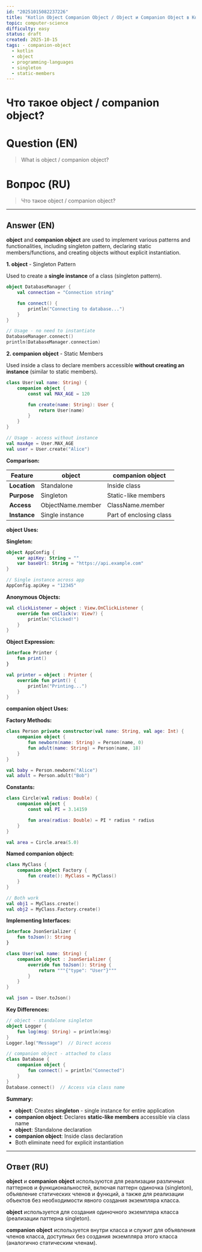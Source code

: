 ```yaml
---
id: "20251015082237226"
title: "Kotlin Object Companion Object / Object и Companion Object в Kotlin"
topic: computer-science
difficulty: easy
status: draft
created: 2025-10-15
tags: - companion-object
  - kotlin
  - object
  - programming-languages
  - singleton
  - static-members
---
```

# Что такое object / companion object?

# Question (EN)
> What is object / companion object?

# Вопрос (RU)
> Что такое object / companion object?

---

## Answer (EN)

**object** and **companion object** are used to implement various patterns and functionalities, including singleton pattern, declaring static members/functions, and creating objects without explicit instantiation.

**1. object** - Singleton Pattern

Used to create a **single instance** of a class (singleton pattern).

```kotlin
object DatabaseManager {
    val connection = "Connection string"

    fun connect() {
        println("Connecting to database...")
    }
}

// Usage - no need to instantiate
DatabaseManager.connect()
println(DatabaseManager.connection)
```

**2. companion object** - Static Members

Used inside a class to declare members accessible **without creating an instance** (similar to static members).

```kotlin
class User(val name: String) {
    companion object {
        const val MAX_AGE = 120

        fun create(name: String): User {
            return User(name)
        }
    }
}

// Usage - access without instance
val maxAge = User.MAX_AGE
val user = User.create("Alice")
```

**Comparison:**

| Feature | object | companion object |
|---------|--------|------------------|
| **Location** | Standalone | Inside class |
| **Purpose** | Singleton | Static-like members |
| **Access** | ObjectName.member | ClassName.member |
| **Instance** | Single instance | Part of enclosing class |

**object Uses:**

**Singleton:**
```kotlin
object AppConfig {
    var apiKey: String = ""
    var baseUrl: String = "https://api.example.com"
}

// Single instance across app
AppConfig.apiKey = "12345"
```

**Anonymous Objects:**
```kotlin
val clickListener = object : View.OnClickListener {
    override fun onClick(v: View?) {
        println("Clicked!")
    }
}
```

**Object Expression:**
```kotlin
interface Printer {
    fun print()
}

val printer = object : Printer {
    override fun print() {
        println("Printing...")
    }
}
```

**companion object Uses:**

**Factory Methods:**
```kotlin
class Person private constructor(val name: String, val age: Int) {
    companion object {
        fun newborn(name: String) = Person(name, 0)
        fun adult(name: String) = Person(name, 18)
    }
}

val baby = Person.newborn("Alice")
val adult = Person.adult("Bob")
```

**Constants:**
```kotlin
class Circle(val radius: Double) {
    companion object {
        const val PI = 3.14159

        fun area(radius: Double) = PI * radius * radius
    }
}

val area = Circle.area(5.0)
```

**Named companion object:**
```kotlin
class MyClass {
    companion object Factory {
        fun create(): MyClass = MyClass()
    }
}

// Both work
val obj1 = MyClass.create()
val obj2 = MyClass.Factory.create()
```

**Implementing Interfaces:**
```kotlin
interface JsonSerializer {
    fun toJson(): String
}

class User(val name: String) {
    companion object : JsonSerializer {
        override fun toJson(): String {
            return """{"type": "User"}"""
        }
    }
}

val json = User.toJson()
```

**Key Differences:**

```kotlin
// object - standalone singleton
object Logger {
    fun log(msg: String) = println(msg)
}
Logger.log("Message")  // Direct access

// companion object - attached to class
class Database {
    companion object {
        fun connect() = println("Connected")
    }
}
Database.connect()  // Access via class name
```

**Summary:**

- **object**: Creates **singleton** - single instance for entire application
- **companion object**: Declares **static-like members** accessible via class name
- **object**: Standalone declaration
- **companion object**: Inside class declaration
- Both eliminate need for explicit instantiation

---

## Ответ (RU)

**object** и **companion object** используются для реализации различных паттернов и функциональностей, включая паттерн одиночка (singleton), объявление статических членов и функций, а также для реализации объектов без необходимости явного создания экземпляра класса.

**object** используется для создания одиночного экземпляра класса (реализации паттерна singleton).

**companion object** используется внутри класса и служит для объявления членов класса, доступных без создания экземпляра этого класса (аналогично статическим членам).

